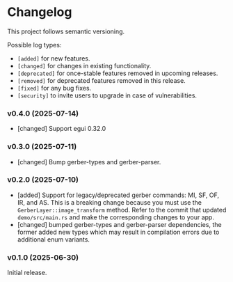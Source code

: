# Changelog

This project follows semantic versioning.

Possible log types:

- `[added]` for new features.
- `[changed]` for changes in existing functionality.
- `[deprecated]` for once-stable features removed in upcoming releases.
- `[removed]` for deprecated features removed in this release.
- `[fixed]` for any bug fixes.
- `[security]` to invite users to upgrade in case of vulnerabilities.

### v0.4.0 (2025-07-14)

- [changed] Support egui 0.32.0

### v0.3.0 (2025-07-11)

- [changed] Bump gerber-types and gerber-parser.

### v0.2.0 (2025-07-10)

- [added] Support for legacy/deprecated gerber commands: MI, SF, OF, IR, and AS.
  This is a breaking change because you must use the `GerberLayer::image_transform` method.
  Refer to the commit that updated `demo/src/main.rs` and make the corresponding changes to your app.
- [changed] bumped gerber-types and gerber-parser dependencies, the former added new types which may result
  in compilation errors due to additional enum variants.

### v0.1.0 (2025-06-30)

Initial release.
